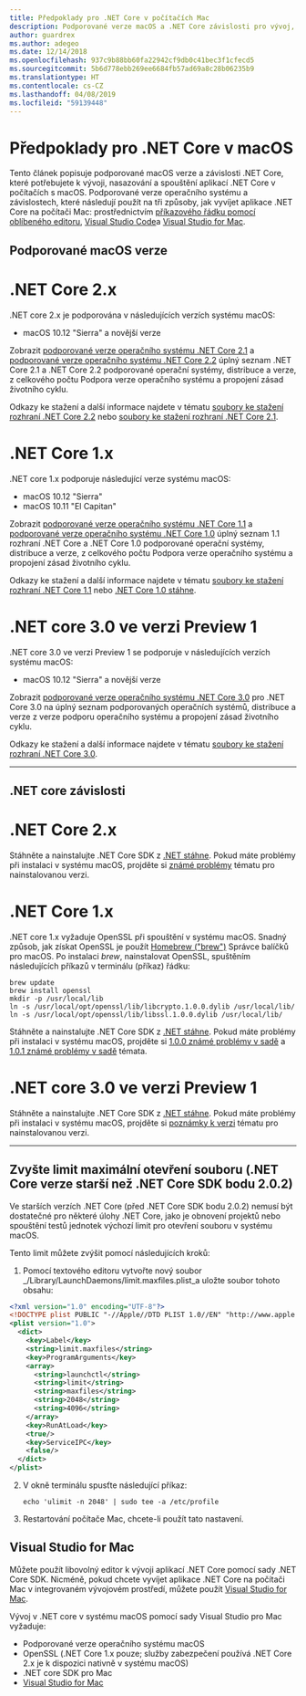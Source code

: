 ```yaml
---
title: Předpoklady pro .NET Core v počítačích Mac
description: Podporované verze macOS a .NET Core závislosti pro vývoj, nasazování a spouštění aplikací .NET Core v počítačích s macOS.
author: guardrex
ms.author: adegeo
ms.date: 12/14/2018
ms.openlocfilehash: 937c9b88bb60fa22942cf9db0c41bec3f1cfecd5
ms.sourcegitcommit: 5b6d778ebb269ee6684fb57ad69a8c28b06235b9
ms.translationtype: HT
ms.contentlocale: cs-CZ
ms.lasthandoff: 04/08/2019
ms.locfileid: "59139448"
---
```

# <a name="prerequisites-for-net-core-on-macos"></a>Předpoklady pro .NET Core v macOS

Tento článek popisuje podporované macOS verze a závislosti .NET Core, které potřebujete k vývoji, nasazování a spouštění aplikací .NET Core v počítačích s macOS. Podporované verze operačního systému a závislostech, které následují použít na tři způsoby, jak vyvíjet aplikace .NET Core na počítači Mac: prostřednictvím [příkazového řádku pomocí oblíbeného editoru](tutorials/using-with-xplat-cli.md), [Visual Studio Code](https://code.visualstudio.com/)a [Visual Studio for Mac](https://visualstudio.microsoft.com/vs/visual-studio-mac/).

## <a name="supported-macos-versions"></a>Podporované macOS verze

# [<a name="net-core-2x"></a>.NET Core 2.x](#tab/netcore2x)

.NET core 2.x je podporována v následujících verzích systému macOS:

* macOS 10.12 "Sierra" a novější verze

Zobrazit [podporované verze operačního systému .NET Core 2.1](https://github.com/dotnet/core/blob/master/release-notes/2.1/2.1-supported-os.md) a [podporované verze operačního systému .NET Core 2.2](https://github.com/dotnet/core/blob/master/release-notes/2.2/2.2-supported-os.md) úplný seznam .NET Core 2.1 a .NET Core 2.2 podporované operační systémy, distribuce a verze, z celkového počtu Podpora verze operačního systému a propojení zásad životního cyklu.

Odkazy ke stažení a další informace najdete v tématu [soubory ke stažení rozhraní .NET Core 2.2](https://www.microsoft.com/net/download/dotnet-core/2.2) nebo [soubory ke stažení rozhraní .NET Core 2.1](https://www.microsoft.com/net/download/dotnet-core/2.1).

# [<a name="net-core-1x"></a>.NET Core 1.x](#tab/netcore1x)

.NET core 1.x podporuje následující verze systému macOS:

* macOS 10.12 "Sierra"
* macOS 10.11 "El Capitan"

Zobrazit [podporované verze operačního systému .NET Core 1.1](https://github.com/dotnet/core/blob/master/release-notes/1.1/1.1.md) a [podporované verze operačního systému .NET Core 1.0](https://github.com/dotnet/core/blob/master/release-notes/1.0/1.0-supported-os.md) úplný seznam 1.1 rozhraní .NET Core a .NET Core 1.0 podporované operační systémy, distribuce a verze, z celkového počtu Podpora verze operačního systému a propojení zásad životního cyklu.

Odkazy ke stažení a další informace najdete v tématu [soubory ke stažení rozhraní .NET Core 1.1](https://www.microsoft.com/net/download/dotnet-core/1.1) nebo [.NET Core 1.0 stáhne](https://www.microsoft.com/net/download/dotnet-core/1.0).

# [<a name="net-core-30-preview-1"></a>.NET core 3.0 ve verzi Preview 1](#tab/netcore30)

.NET core 3.0 ve verzi Preview 1 se podporuje v následujících verzích systému macOS:

* macOS 10.12 "Sierra" a novější verze

Zobrazit [podporované verze operačního systému .NET Core 3.0](https://github.com/dotnet/core/blob/master/release-notes/3.0/3.0-supported-os.md) pro .NET Core 3.0 na úplný seznam podporovaných operačních systémů, distribuce a verze z verze podporu operačního systému a propojení zásad životního cyklu.

Odkazy ke stažení a další informace najdete v tématu [soubory ke stažení rozhraní .NET Core 3.0](https://www.microsoft.com/net/download/dotnet-core/3.0).

---

## <a name="net-core-dependencies"></a>.NET core závislosti

# [<a name="net-core-2x"></a>.NET Core 2.x](#tab/netcore2x)

Stáhněte a nainstalujte .NET Core SDK z [.NET stáhne](https://www.microsoft.com/net/download/core). Pokud máte problémy při instalaci v systému macOS, projděte si [známé problémy](https://github.com/dotnet/core/tree/master/release-notes/2.1) tématu pro nainstalovanou verzi.

# [<a name="net-core-1x"></a>.NET Core 1.x](#tab/netcore1x)

.NET core 1.x vyžaduje OpenSSL při spouštění v systému macOS. Snadný způsob, jak získat OpenSSL je použít [Homebrew ("brew")](https://brew.sh/) Správce balíčků pro macOS. Po instalaci *brew*, nainstalovat OpenSSL, spuštěním následujících příkazů v terminálu (příkaz) řádku:

```console
brew update
brew install openssl
mkdir -p /usr/local/lib
ln -s /usr/local/opt/openssl/lib/libcrypto.1.0.0.dylib /usr/local/lib/
ln -s /usr/local/opt/openssl/lib/libssl.1.0.0.dylib /usr/local/lib/
```

Stáhněte a nainstalujte .NET Core SDK z [.NET stáhne](https://www.microsoft.com/net/download/core). Pokud máte problémy při instalaci v systému macOS, projděte si [1.0.0 známé problémy v sadě](https://github.com/dotnet/core/blob/master/release-notes/1.0/1.0.0-known-issues.md) a [1.0.1 známé problémy v sadě](https://github.com/dotnet/core/blob/master/release-notes/1.0/1.0.1-known-issues.md) témata.

# [<a name="net-core-30-preview-1"></a>.NET core 3.0 ve verzi Preview 1](#tab/netcore30)

Stáhněte a nainstalujte .NET Core SDK z [.NET stáhne](https://www.microsoft.com/net/download/core). Pokud máte problémy při instalaci v systému macOS, projděte si [poznámky k verzi](https://github.com/dotnet/core/blob/master/release-notes/3.0/3.0-supported-os.md) tématu pro nainstalovanou verzi.

---

## <a name="increase-the-maximum-open-file-limit-net-core-versions-before-net-core-sdk-202"></a>Zvyšte limit maximální otevření souboru (.NET Core verze starší než .NET Core SDK bodu 2.0.2) 

Ve starších verzích .NET Core (před .NET Core SDK bodu 2.0.2) nemusí být dostatečné pro některé úlohy .NET Core, jako je obnovení projektů nebo spouštění testů jednotek výchozí limit pro otevření souboru v systému macOS.

Tento limit můžete zvýšit pomocí následujících kroků:

1. Pomocí textového editoru vytvořte nový soubor _/Library/LaunchDaemons/limit.maxfiles.plist_a uložte soubor tohoto obsahu:

```xml
<?xml version="1.0" encoding="UTF-8"?>
<!DOCTYPE plist PUBLIC "-//Apple//DTD PLIST 1.0//EN" "http://www.apple.com/DTDs/PropertyList-1.0.dtd">
<plist version="1.0">
  <dict>
    <key>Label</key>
    <string>limit.maxfiles</string>
    <key>ProgramArguments</key>
    <array>
      <string>launchctl</string>
      <string>limit</string>
      <string>maxfiles</string>
      <string>2048</string>
      <string>4096</string>
    </array>
    <key>RunAtLoad</key>
    <true/>
    <key>ServiceIPC</key>
    <false/>
  </dict>
</plist>
```

2. V okně terminálu spusťte následující příkaz:

   ```console
   echo 'ulimit -n 2048' | sudo tee -a /etc/profile
   ```

3. Restartování počítače Mac, chcete-li použít tato nastavení.

## <a name="visual-studio-for-mac"></a>Visual Studio for Mac

Můžete použít libovolný editor k vývoji aplikací .NET Core pomocí sady .NET Core SDK. Nicméně, pokud chcete vyvíjet aplikace .NET Core na počítači Mac v integrovaném vývojovém prostředí, můžete použít [Visual Studio for Mac](https://visualstudio.microsoft.com/vs/visual-studio-mac/). 

Vývoj v .NET core v systému macOS pomocí sady Visual Studio pro Mac vyžaduje:

* Podporované verze operačního systému macOS
* OpenSSL (.NET Core 1.x pouze; služby zabezpečení používá .NET Core 2.x je k dispozici nativně v systému macOS)
* .NET core SDK pro Mac
* [Visual Studio for Mac](https://visualstudio.microsoft.com/vs/visual-studio-mac/)
